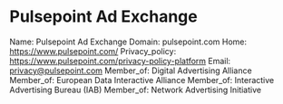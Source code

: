 
# Pulsepoint Ad Exchange

Name: Pulsepoint Ad Exchange
Domain: pulsepoint.com
Home: https://www.pulsepoint.com/
Privacy_policy: https://www.pulsepoint.com/privacy-policy-platform
Email: privacy@pulsepoint.com
Member_of: Digital Advertising Alliance
Member_of: European Data Interactive Alliance
Member_of: Interactive Advertising Bureau (IAB)
Member_of: Network Advertising Initiative
